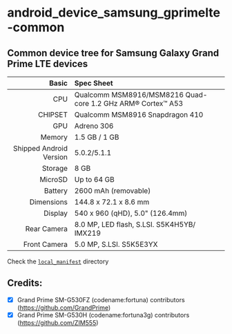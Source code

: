 # android_device_samsung_gprimelte-common

## Common device tree for Samsung Galaxy Grand Prime LTE devices

Basic   | Spec Sheet
-------:|:-------------------------
CPU     | Qualcomm MSM8916/MSM8216 Quad-core 1.2 GHz ARM® Cortex™ A53
CHIPSET | Qualcomm MSM8916 Snapdragon 410
GPU     | Adreno 306
Memory  | 1.5 GB / 1 GB
Shipped Android Version | 5.0.2/5.1.1
Storage | 8 GB
MicroSD | Up to 64 GB
Battery | 2600 mAh (removable)
Dimensions | 144.8 x 72.1 x 8.6 mm
Display | 540 x 960 (qHD), 5.0" (126.4mm)
Rear Camera  | 8.0 MP, LED flash, S.LSI. S5K4H5YB/ IMX219
Front Camera | 5.0 MP, S.LSI. S5K5E3YX

Check the [`local_manifest`](./local_manifest) directory


## Credits:
- [x] Grand Prime SM-G530FZ (codename:fortuna) contributors (https://github.com/GrandPrime)
- [x] Grand Prime SM-G530H (codename:fortuna3g) contributors (https://github.com/ZIM555)
